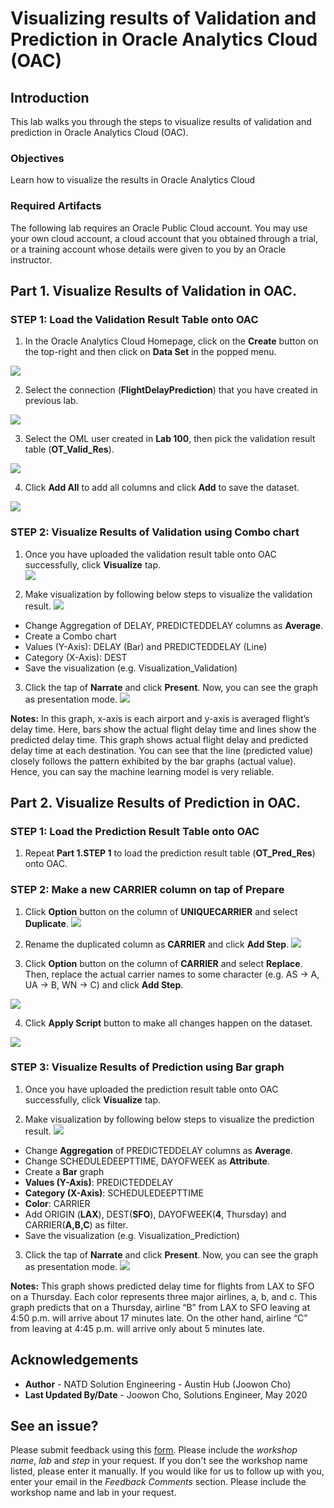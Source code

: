 # Visualizing results of Validation and Prediction in Oracle Analytics Cloud (OAC)


## Introduction
This lab walks you through the steps to visualize results of validation and prediction in Oracle Analytics Cloud (OAC).  

### Objectives
Learn how to visualize the results in Oracle Analytics Cloud

### Required Artifacts
The following lab requires an Oracle Public Cloud account. You may use your own cloud account, a cloud account that you obtained through a trial, or a training account whose details were given to you by an Oracle instructor.



## Part 1. Visualize Results of Validation in OAC. 

### **STEP 1**: Load the Validation Result Table onto OAC

1.   In the Oracle Analytics Cloud Homepage, click on the **Create** button on the top-right and then click on **Data Set** in the popped menu.

![](./images/picture500-1.png)

2.   Select the connection (**FlightDelayPrediction**) that you have created in previous lab.

![](./images/picture500-2.png)

3.   Select the OML user created in **Lab 100**, then pick the validation result table (**OT_Valid_Res**).

![](./images/picture500-3.png)

4.   Click **Add All** to add all columns and click **Add** to save the dataset.  

![](./images/picture500-4.png)

### **STEP 2**: Visualize Results of Validation using Combo chart
1.   Once you have uploaded the validation result table onto OAC successfully, click **Visualize** tap.  
![](./images/picture500-5.png)

2.   Make visualization by following below steps to visualize the validation result. 
![](./images/picture500-6.png)
- Change Aggregation of DELAY, PREDICTEDDELAY columns as **Average**.
- Create a Combo chart
- Values (Y-Axis): DELAY (Bar) and PREDICTEDDELAY (Line) 
- Category (X-Axis): DEST
- Save the visualization (e.g. Visualization_Validation) 

3. Click the tap of **Narrate** and click **Present**. Now, you can see the graph as presentation mode. 
![](./images/picture500-7.png)

**Notes:** In this graph, x-axis is each airport and y-axis is averaged flight’s delay time. Here, bars show the actual flight delay time and lines show the predicted delay time. This graph shows actual flight delay and predicted delay time at each destination. You can see that the line (predicted value) closely follows the pattern exhibited by the bar graphs (actual value). Hence, you can say the machine learning model is very reliable.


## Part 2. Visualize Results of Prediction in OAC. 

### **STEP 1**: Load the Prediction Result Table onto OAC

1. Repeat **Part 1.STEP 1** to load the prediction result table (**OT_Pred_Res**) onto OAC. 

### **STEP 2**: Make a new CARRIER column on tap of Prepare
1. Click **Option** button on the column of **UNIQUECARRIER** and select **Duplicate**. 
![](./images/picture500-8.png)

2. Rename the duplicated column as **CARRIER** and click **Add Step**. 
![](./images/picture500-9.png)

3. Click **Option** button on the column of **CARRIER** and select **Replace**. Then, replace the actual carrier names to some character (e.g. AS -> A, UA -> B, WN -> C) and click **Add Step**. 

![](./images/picture500-10.png)

4. Click **Apply Script** button to make all changes happen on the dataset. 

![](./images/picture500-11.png)

### **STEP 3**: Visualize Results of Prediction using Bar graph
1.   Once you have uploaded the prediction result table onto OAC successfully, click **Visualize** tap.  

2.   Make visualization by following below steps to visualize the prediction result. 
![](./images/picture500-12.png)
- Change **Aggregation** of PREDICTEDDELAY columns as **Average**.
- Change SCHEDULEDEEPTTIME, DAYOFWEEK as **Attribute**. 
- Create a **Bar** graph
- **Values (Y-Axis)**: PREDICTEDDELAY
- **Category (X-Axis)**: SCHEDULEDEEPTTIME
- **Color**: CARRIER
- Add ORIGIN (**LAX**), DEST(**SFO**), DAYOFWEEK(**4**, Thursday) and CARRIER(**A,B,C**) as filter. 
- Save the visualization (e.g. Visualization_Prediction) 

3. Click the tap of **Narrate** and click **Present**. Now, you can see the graph as presentation mode. 
![](./images/picture500-13.png)

**Notes:** This graph shows predicted delay time for flights from LAX to SFO on a Thursday. Each color represents three major airlines, a, b, and c. This graph predicts that on a Thursday, airline “B” from LAX to SFO leaving at 4:50 p.m. will arrive about 17 minutes late. On the other hand, airline “C” from leaving at 4:45 p.m. will arrive only about 5 minutes late.


## Acknowledgements

- **Author** - NATD Solution Engineering - Austin Hub (Joowon Cho)
- **Last Updated By/Date** - Joowon Cho, Solutions Engineer, May 2020

## **See an issue?**
Please submit feedback using this [form](https://apexapps.oracle.com/pls/apex/f?p=133:1:::::P1_FEEDBACK:1). Please include the *workshop name*, *lab* and *step* in your request.  If you don't see the workshop name listed, please enter it manually. If you would like for us to follow up with you, enter your email in the *Feedback Comments* section.    Please include the workshop name and lab in your request. 